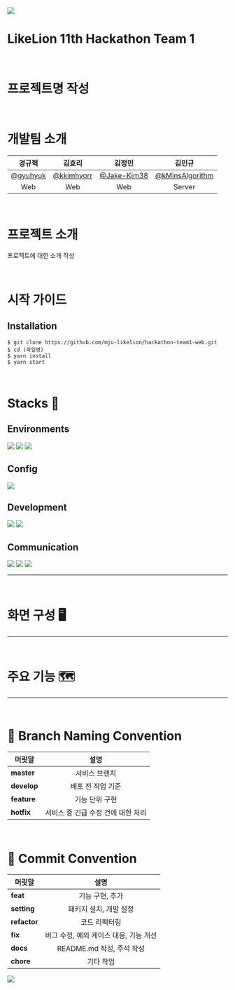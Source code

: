 <img src="https://capsule-render.vercel.app/api?type=waving&color=7FFFD4&height=100&section=header" />

# LikeLion 11th Hackathon Team 1

<br>

# 프로젝트명 작성

<br>

# 개발팀 소개

|               **경규혁**               |                 **김효리**                 |                  **김정민**                  |                      **김민규**                      |
| :------------------------------------: | :----------------------------------------: | :------------------------------------------: | :--------------------------------------------------: |
| [@gyuhyuk](https://github.com/gyuhyuk) | [@kkimhyorr](https://github.com/kkimhyorr) | [@Jake-Kim38](https://github.com/Jake-Kim38) | [@kMinsAlgorithm](https://github.com/kMinsAlgorithm) |
|                  Web                   |                    Web                     |                     Web                      |                        Server                        |

<br>

# 프로젝트 소개

프로젝트에 대한 소개 작성

<br>

# 시작 가이드

## Installation

```
$ git clone https://github.com/mju-likelion/hackathon-team1-web.git
$ cd (파일명)
$ yarn install
$ yarn start
```

<br>

# Stacks 📖

## Environments

<img src="https://img.shields.io/badge/Visual Studio Code-007ACC?style=for-the-badge&logo=VisualStudioCode&logoColor=white">
<img src="https://img.shields.io/badge/Git-F05032?style=for-the-badge&logo=Git&logoColor=white">
<img src="https://img.shields.io/badge/Github-181717?style=for-the-badge&logo=Github&logoColor=white">

## Config

<img src="https://img.shields.io/badge/yarn-2C8EBB?style=for-the-badge&logo=yarn&logoColor=white">

## Development

<img src="https://img.shields.io/badge/javascript-F7DF1E?style=for-the-badge&logo=javascript&logoColor=white">
<img src="https://img.shields.io/badge/react-61DAFB?style=for-the-badge&logo=react&logoColor=white">

## Communication

<img src="https://img.shields.io/badge/googlemeet-00897B?style=for-the-badge&logo=googlemeet&logoColor=white">
<img src="https://img.shields.io/badge/slack-4A154B?style=for-the-badge&logo=slack&logoColor=white">
<img src="https://img.shields.io/badge/notion-000000?style=for-the-badge&logo=notion&logoColor=white">

<hr/>
<br>

# 화면 구성 🖥️

<hr/>

<br>

# 주요 기능 🗺️

<hr/>

<br>

# 🤝 Branch Naming Convention

| <center>머릿말</center> |                 <center>설명</center>                 |
| :---------------------- | :---------------------------------------------------: |
| **master**              |           <center> 서비스 브랜치 </center>            |
| **develop**             |         <center> 배포 전 작업 기준 </center>          |
| **feature**             |           <center> 기능 단위 구현 </center>           |
| **hotfix**              | <center> 서비스 중 긴급 수정 건에 대한 처리 </center> |

<br>

# 🤝 Commit Convention

| <center>머릿말</center> |                   <center>설명</center>                   |
| :---------------------- | :-------------------------------------------------------: |
| **feat**                |            <center> 기능 구현, 추가 </center>             |
| **setting**             |         <center> 패키지 설치, 개발 설정 </center>         |
| **refactor**            |             <center> 코드 리팩터링 </center>              |
| **fix**                 | <center> 버그 수정, 예외 케이스 대응, 기능 개선 </center> |
| **docs**                |       <center> README.md 작성, 주석 작성 </center>        |
| **chore**               |               <center> 기타 작업 </center>                |

<img src="https://capsule-render.vercel.app/api?type=waving&color=7FFFD4&height=100&section=footer" />
